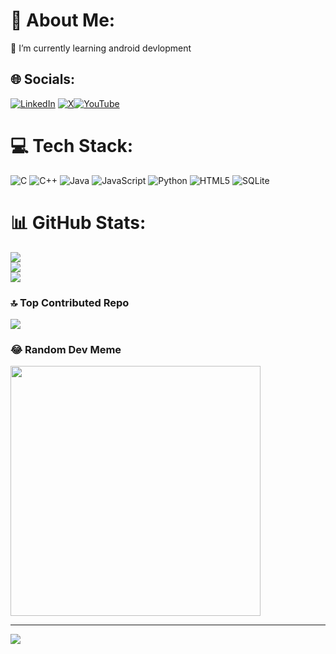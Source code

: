 # 💫 About Me:
🌱 I’m currently learning android devlopment


## 🌐 Socials:
[![LinkedIn](https://img.shields.io/badge/LinkedIn-%230077B5.svg?logo=linkedin&logoColor=white)](https://linkedin.com/in/www.linkedin.com/in/abhijeet-kakade-384a9a253) [![X](https://img.shields.io/badge/X-black.svg?logo=X&logoColor=white)](https://x.com/https://twitter.com/Abhijee65868339)[![YouTube](https://img.shields.io/badge/YouTube-%23FF0000.svg?logo=YouTube&logoColor=white)](https://youtube.com/@abhijeetkakade2965?si=ddAwuVp4D1yWJ2R4)

# 💻 Tech Stack:
![C](https://img.shields.io/badge/c-%2300599C.svg?style=for-the-badge&logo=c&logoColor=white) ![C++](https://img.shields.io/badge/c++-%2300599C.svg?style=for-the-badge&logo=c%2B%2B&logoColor=white) ![Java](https://img.shields.io/badge/java-%23ED8B00.svg?style=for-the-badge&logo=openjdk&logoColor=white) ![JavaScript](https://img.shields.io/badge/javascript-%23323330.svg?style=for-the-badge&logo=javascript&logoColor=%23F7DF1E) ![Python](https://img.shields.io/badge/python-3670A0?style=for-the-badge&logo=python&logoColor=ffdd54) ![HTML5](https://img.shields.io/badge/html5-%23E34F26.svg?style=for-the-badge&logo=html5&logoColor=white) ![SQLite](https://img.shields.io/badge/sqlite-%2307405e.svg?style=for-the-badge&logo=sqlite&logoColor=white)
# 📊 GitHub Stats:
![](https://github-readme-stats.vercel.app/api?username=abhijeetkakade1234&theme=dark&hide_border=false&include_all_commits=false&count_private=false)<br/>
![](https://github-readme-streak-stats.herokuapp.com/?user=abhijeetkakade1234&theme=dark&hide_border=false)<br/>
![](https://github-readme-stats.vercel.app/api/top-langs/?username=abhijeetkakade1234&theme=dark&hide_border=false&include_all_commits=false&count_private=false&layout=compact)

### 🔝 Top Contributed Repo
![](https://github-contributor-stats.vercel.app/api?username=abhijeetkakade1234&limit=5&theme=dark&combine_all_yearly_contributions=true)

### 😂 Random Dev Meme
<img src='https://randommeme-five.vercel.app/' style="height: 400px;"/>

---
[![](https://visitcount.itsvg.in/api?id=abhijeetkakade1234&icon=2&color=10)](https://visitcount.itsvg.in)

<!-- Proudly created with GPRM ( https://gprm.itsvg.in ) -->
